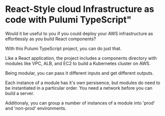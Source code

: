 # React-Style cloud Infrastructure as code with Pulumi TypeScript"

Would it be useful to you if you could deploy your AWS infrastructure as effortlessly as you build React components?

With this Pulumi TypeScript project, you can do just that. 

Like a React application, the project includes a components directory with modules like VPC, ALB, and EC2 to build a Kubernetes cluster on AWS. 

Being modular, you can pass it different inputs and get different outputs.

Each instance of a module has it's own persisence, but modules do need to be instantiated in a particular order. You need a network before you can build a server.

Additionaly, you can group a number of instances of a module into 'prod' and 'non-prod' environments.  

